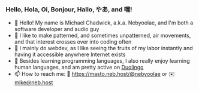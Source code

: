 ### Hello, Hola, Oi, Bonjour, Hallo, やあ, and 嘿!

<!--
**michaelchadwick/michaelchadwick** is a ✨ _special_ ✨ repository because its `README.md` (this file) appears on your GitHub profile.

Here are some ideas to get you started:

- 🔭 I’m currently working on ...
- 🌱 I’m currently learning ...
- 👯 I’m looking to collaborate on ...
- 🤔 I’m looking for help with ...
- 💬 Ask me about ...
- 📫 How to reach me: ...
- 😄 Pronouns: ...
- ⚡ Fun fact: ...
-->

- 👋 Hello! My name is Michael Chadwick, a.k.a. Nebyoolae, and I'm both a software developer and audio guy
- 🎵 I like to make patterned, and sometimes unpatterned, air movements, and that interest crosses over into coding often
- 🌱 I mainly do webdev, as I like seeing the fruits of my labor instantly and having it accessible anywhere Internet exists
- 💬 Besides learning programming languages, I also really enjoy learning human languages, and am pretty active on [Duolingo](https://www.duolingo.com/profile/nebyoolae)
- 📫 How to reach me: 🐘 https://masto.neb.host/@nebyoolae or ✉️ mike@neb.host
